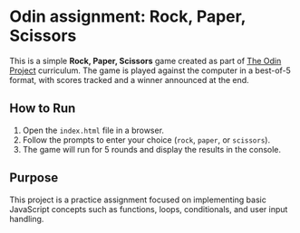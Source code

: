 # Odin assignment: Rock, Paper, Scissors

This is a simple **Rock, Paper, Scissors** game created as part of [The Odin Project](https://www.theodinproject.com) curriculum. The game is played against the computer in a best-of-5 format, with scores tracked and a winner announced at the end.

## How to Run
1. Open the `index.html` file in a browser.
2. Follow the prompts to enter your choice (`rock`, `paper`, or `scissors`).
3. The game will run for 5 rounds and display the results in the console.

## Purpose
This project is a practice assignment focused on implementing basic JavaScript concepts such as functions, loops, conditionals, and user input handling.